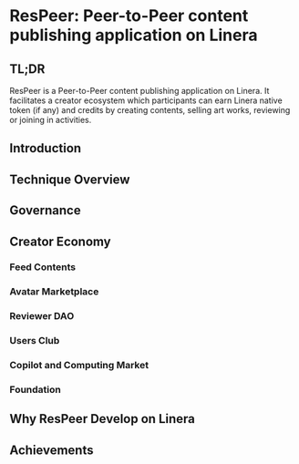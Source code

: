 # ResPeer: Peer-to-Peer content publishing application on Linera

## TL;DR

ResPeer is a Peer-to-Peer content publishing application on Linera. It facilitates a creator ecosystem which participants can earn Linera native token (if any) and credits by creating contents, selling art works, reviewing or joining in activities.

## Introduction

## Technique Overview

## Governance

## Creator Economy

### Feed Contents

### Avatar Marketplace

### Reviewer DAO

### Users Club

### Copilot and Computing Market

### Foundation

## Why ResPeer Develop on Linera

## Achievements
